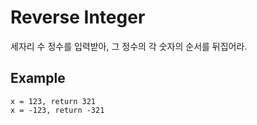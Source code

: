 # Reverse Integer

세자리 수 정수를 입력받아, 그 정수의 각 숫자의 순서를 뒤집어라.

## Example
```
x = 123, return 321
x = -123, return -321
```
